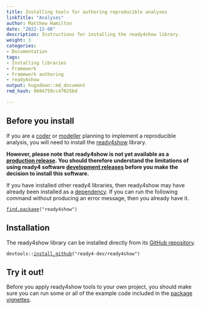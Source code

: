 ```yaml
---
title: Installing tools for authoring reproducible analyses
linkTitle: "Analyses"
author: Matthew Hamilton
date: "2022-12-08"
description: Instructions for installing the ready4show library.
weight: 3
categories: 
- Documentation
tags: 
- Installing libraries
- Framework
- Framework authoring
- ready4show
output: hugodown::md_document
rmd_hash: 9604759cc47025bd

---
```


## Before you install

If you are a [coder](../../../../../users/coder) or [modeller](../../../../../users/modeller) planning to implement a reproducible analysis, you will need to install the [ready4show](https://ready4-dev.github.io/ready4show/) library.

**However, please note that ready4show is not yet available as a [production release](../../../../status/production-releases/). You should therefore understand the limitations of using ready4 software [development releases](../../../../status/development-releases/) before you make the decision to install this software.**

If you have installed other ready4 libraries, then ready4show may have already been installed as a [dependency](../../../dependencies/). If you can run the following command without producing an error message, then you already have it.

<div class="highlight">

<pre class='chroma'><code class='language-r' data-lang='r'><span><span class='nf'><a href='https://rdrr.io/r/base/find.package.html'>find.package</a></span><span class='o'>(</span><span class='s'>"ready4show"</span><span class='o'>)</span></span></code></pre>

</div>

## Installation

The ready4show library can be installed directly from its [GitHub repository](https://github.com/ready4-dev/ready4show).

<div class="highlight">

<pre class='chroma'><code class='language-r' data-lang='r'><span><span class='nf'>devtools</span><span class='nf'>::</span><span class='nf'><a href='https://remotes.r-lib.org/reference/install_github.html'>install_github</a></span><span class='o'>(</span><span class='s'>"ready4-dev/ready4show"</span><span class='o'>)</span></span></code></pre>

</div>

## Try it out!

Before you apply ready4show tools to your own project, you should make sure you can run some or all of the example code included in the [package vignettes](https://ready4-dev.github.io/ready4show/articles/).

